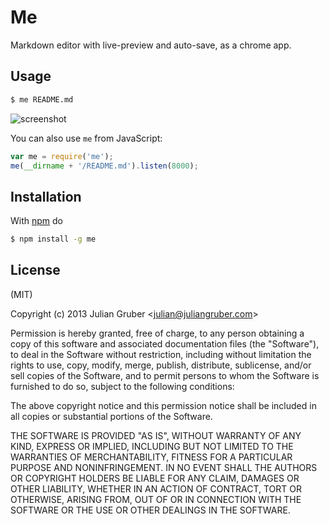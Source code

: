 # Me

Markdown editor with live-preview and auto-save, as a chrome app.

## Usage

```bash
$ me README.md
```

![screenshot](http://f.cl.ly/items/0b2I082R2B3Q0h0V2Q0G/Screen%20Shot%202013-05-01%20at%203.07.04%20PM.png)

You can also use `me` from JavaScript:

```js
var me = require('me');
me(__dirname + '/README.md').listen(8000);
```

## Installation

With [npm](http://npmjs.org) do

```bash
$ npm install -g me
```

## License

(MIT)

Copyright (c) 2013 Julian Gruber &lt;julian@juliangruber.com&gt;

Permission is hereby granted, free of charge, to any person obtaining a copy of
this software and associated documentation files (the "Software"), to deal in
the Software without restriction, including without limitation the rights to
use, copy, modify, merge, publish, distribute, sublicense, and/or sell copies
of the Software, and to permit persons to whom the Software is furnished to do
so, subject to the following conditions:

The above copyright notice and this permission notice shall be included in all
copies or substantial portions of the Software.

THE SOFTWARE IS PROVIDED "AS IS", WITHOUT WARRANTY OF ANY KIND, EXPRESS OR
IMPLIED, INCLUDING BUT NOT LIMITED TO THE WARRANTIES OF MERCHANTABILITY,
FITNESS FOR A PARTICULAR PURPOSE AND NONINFRINGEMENT. IN NO EVENT SHALL THE
AUTHORS OR COPYRIGHT HOLDERS BE LIABLE FOR ANY CLAIM, DAMAGES OR OTHER
LIABILITY, WHETHER IN AN ACTION OF CONTRACT, TORT OR OTHERWISE, ARISING FROM,
OUT OF OR IN CONNECTION WITH THE SOFTWARE OR THE USE OR OTHER DEALINGS IN THE
SOFTWARE.
